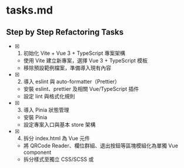 # tasks.md

## Step by Step Refactoring Tasks

- [x] 1. 初始化 Vite + Vue 3 + TypeScript 專案架構

  - 使用 Vite 建立新專案，選擇 Vue 3 + TypeScript 模板
  - 移除預設範例檔案，準備導入現有內容

- [x] 2. 導入 eslint 與 auto-formatter（Prettier）

  - 安裝 eslint、prettier 及相關 Vue/TypeScript 插件
  - 設定 lint 與格式化規則

- [x] 3. 導入 Pinia 狀態管理

  - 安裝 Pinia
  - 設定專案入口與基本 store 架構

- [x] 4. 拆分 index.html 為 Vue 元件

  - 將 QRCode Reader、欄位群組、退出按鈕等區塊模組化為單獨 Vue component
  - 拆分樣式至獨立 CSS/SCSS 或 <style> 區塊

- [x] 5. 整合 Sentry 前端錯誤追蹤

  - 安裝 @sentry/vue
  - 在 main.ts 初始化 Sentry，支援環境變數 DSN

- [x] 6. 導入 API service 與 mock 機制

  - API_DOMAIN 由 .env 檔案中取得
  - 將 API 呼叫封裝於 services/
  - 建立 **mocks**/ 方便單元測試時替換

- [ ] 6-1. 處理 CORS 問題

  - [x] DEV: 使用 Vite dev server 的 proxy 功能
  - [ ] PROD: 使用 Nginx 反向代理

- [ ] 6-2. QR Code 相機測試

  - [ ] 檢查相機權限
  - [ ] 檢查相機是否正常運作

- [x] 7. 撰寫單元測試（Vitest + Vue Test Utils）

  - [x] 安裝 Vitest、@vue/test-utils
  - [x] 建立 `tests/unit/` 目錄與 Vitest 設定檔
  - [x] QrReader.vue：撰寫基本渲染與互動測試
  - [x] ExitButton.vue：撰寫點擊事件測試
  - [x] FlavorColumn.vue：撰寫 props 與事件測試
  - [x] FlavorColumns.vue：撰寫整合測試
  - [x] SystemAlert.vue：撰寫顯示/隱藏測試
  - [x] mock API service 行為
  - [x] 整合 CI 測試指令（如 npm run test:unit）

- [x] 8. 驗證與優化
  - [x] 執行 lint、format、單元測試，確保專案可正常運作
  - [ ] 檢查 Sentry 是否正常上報錯誤
